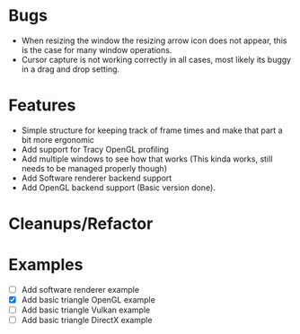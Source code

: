 # Bugs
- When resizing the window the resizing arrow icon does not appear, this is the case for many window operations.
- Cursor capture is not working correctly in all cases, most likely its buggy in a drag and drop setting.


# Features
- Simple structure for keeping track of frame times and make that part a bit more ergonomic
- Add support for Tracy OpenGL profiling
- Add multiple windows to see how that works (This kinda works, still needs to be managed properly though)
- Add Software renderer backend support
- Add OpenGL backend support (Basic version done).

# Cleanups/Refactor

# Examples
- [ ] Add software renderer example
- [x] Add basic triangle OpenGL example
- [ ] Add basic triangle Vulkan example
- [ ] Add basic triangle DirectX example
